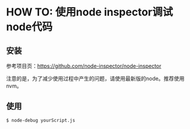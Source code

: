 # HOW TO: 使用node inspector调试node代码

## 安装
参考项目页：https://github.com/node-inspector/node-inspector

注意的是，为了减少使用过程中产生的问题，请使用最新版的node。推荐使用nvm。

## 使用

```
$ node-debug yourScript.js
```